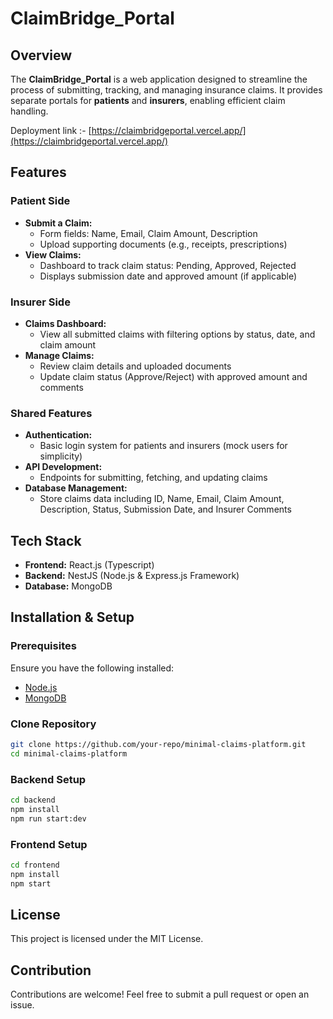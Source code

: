 # ClaimBridge_Portal

## Overview
The **ClaimBridge_Portal** is a web application designed to streamline the process of submitting, tracking, and managing insurance claims. It provides separate portals for **patients** and **insurers**, enabling efficient claim handling.

Deployment link :- [https://claimbridgeportal.vercel.app/](https://claimbridgeportal.vercel.app/)

## Features

### Patient Side
- **Submit a Claim:**
  - Form fields: Name, Email, Claim Amount, Description
  - Upload supporting documents (e.g., receipts, prescriptions)
- **View Claims:**
  - Dashboard to track claim status: Pending, Approved, Rejected
  - Displays submission date and approved amount (if applicable)

### Insurer Side
- **Claims Dashboard:**
  - View all submitted claims with filtering options by status, date, and claim amount
- **Manage Claims:**
  - Review claim details and uploaded documents
  - Update claim status (Approve/Reject) with approved amount and comments

### Shared Features
- **Authentication:**
  - Basic login system for patients and insurers (mock users for simplicity)
- **API Development:**
  - Endpoints for submitting, fetching, and updating claims
- **Database Management:**
  - Store claims data including ID, Name, Email, Claim Amount, Description, Status, Submission Date, and Insurer Comments

## Tech Stack
- **Frontend:** React.js (Typescript)
- **Backend:** NestJS (Node.js & Express.js Framework)
- **Database:** MongoDB

## Installation & Setup

### Prerequisites
Ensure you have the following installed:
- [Node.js](https://nodejs.org/)
- [MongoDB](https://www.mongodb.com/)

### Clone Repository
```sh
git clone https://github.com/your-repo/minimal-claims-platform.git
cd minimal-claims-platform
```

### Backend Setup
```sh
cd backend
npm install
npm run start:dev
```

### Frontend Setup
```sh
cd frontend
npm install
npm start
```

## License
This project is licensed under the MIT License.

## Contribution
Contributions are welcome! Feel free to submit a pull request or open an issue.

